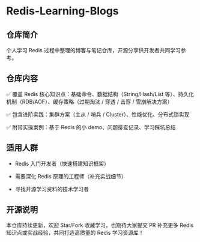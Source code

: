 # Redis-Learning-Blogs

## 仓库简介

个人学习 Redis 过程中整理的博客与笔记仓库，开源分享供开发者共同学习参考。

## 仓库内容

✅ 覆盖 Redis 核心知识点：基础命令、数据结构（String/Hash/List 等）、持久化机制（RDB/AOF）、缓存策略（过期淘汰 / 穿透 / 击穿 / 雪崩解决方案）

✅ 包含进阶实践：集群方案（主从 / 哨兵 / Cluster）、性能优化、分布式锁实现

✅ 附带实操案例：基于 Redis 的小 demo、问题排查记录、学习踩坑总结

## 适用人群



* Redis 入门开发者（快速搭建知识框架）

* 需要深化 Redis 原理的工程师（补充实战细节）

* 寻找开源学习资料的技术学习者

## 开源说明

本仓库持续更新，欢迎 Star/Fork 收藏学习，也期待大家提交 PR 补充更多 Redis 知识点或实战经验，共同打造高质量的 Redis 学习资源库！
